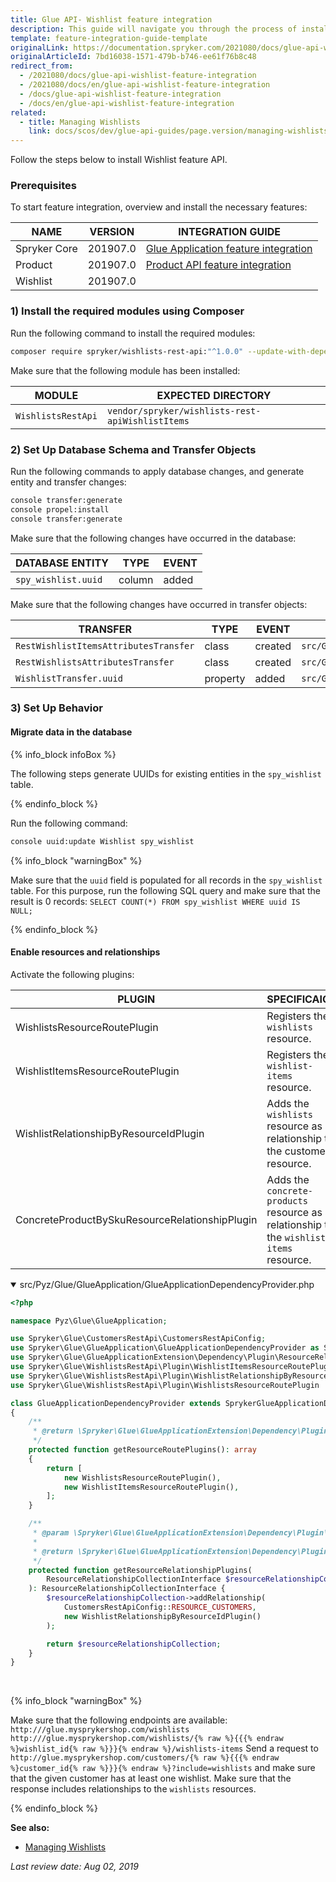 ```yaml
---
title: Glue API- Wishlist feature integration
description: This guide will navigate you through the process of installing and configuring the Wishlist API feature in Spryker OS.
template: feature-integration-guide-template
originalLink: https://documentation.spryker.com/2021080/docs/glue-api-wishlist-feature-integration
originalArticleId: 7bd16038-1571-479b-b746-ee61f76b8c48
redirect_from:
  - /2021080/docs/glue-api-wishlist-feature-integration
  - /2021080/docs/en/glue-api-wishlist-feature-integration
  - /docs/glue-api-wishlist-feature-integration
  - /docs/en/glue-api-wishlist-feature-integration
related:
  - title: Managing Wishlists
    link: docs/scos/dev/glue-api-guides/page.version/managing-wishlists/managing-wishlists.html
---
```


Follow the steps below to install Wishlist feature API.

### Prerequisites
To start feature integration, overview and install the necessary features:

|NAME|VERSION|INTEGRATION GUIDE|
|---|---|---|
Spryker Core|201907.0|[Glue Application feature integration](/docs/scos/dev/feature-integration-guides/{{page.version}}/glue-api/glue-api-glue-application-feature-integration.html)|
|Product|201907.0|[Product API feature integration](/docs/scos/dev/feature-integration-guides/{{page.version}}/glue-api/glue-api-product-feature-integration.html)|
|Wishlist| 201907.0 |

### 1) Install the required modules using Composer

Run the following command to install the required modules:

```bash
composer require spryker/wishlists-rest-api:"^1.0.0" --update-with-dependencies
```
<section contenteditable="false" class="warningBox"><div class="content">
    Make sure that the following module has been installed:

|MODULE|EXPECTED DIRECTORY|
|---|---|
|`WishlistsRestApi`|`vendor/spryker/wishlists-rest-apiWishlistItems`|

</div></section>

### 2) Set Up Database Schema and Transfer Objects

Run the following commands to apply database changes, and generate entity and transfer changes:

```bash
console transfer:generate
console propel:install
console transfer:generate
```

<section contenteditable="false" class="warningBox"><div class="content">
    Make sure that the following changes have occurred in the database:

|DATABASE ENTITY|TYPE|EVENT|
|---|---|---|
|`spy_wishlist.uuid`|column|added|
</div></section>

<section contenteditable="false" class="warningBox"><div class="content">
Make sure that the following changes have occurred in transfer objects:

|TRANSFER|TYPE|EVENT|PATH|
|---|---|---|---|
|`RestWishlistItemsAttributesTransfer`|class|created|`src/Generated/Shared/Transfer/RestWishlistItemsAttributesTransfer`|
|`RestWishlistsAttributesTransfer`|class|created|`src/Generated/Shared/Transfer/RestWishlistsAttributesTransfer`|
|`WishlistTransfer.uuid`|property|added|`src/Generated/Shared/Transfer/WishlistTransfer`|
</div></section>

### 3) Set Up Behavior
#### Migrate data in the database

{% info_block infoBox %}

The following steps generate UUIDs for existing entities in the `spy_wishlist` table.

{% endinfo_block %}

Run the following command:

```bash
console uuid:update Wishlist spy_wishlist
```

{% info_block "warningBox" %}

Make sure that the `uuid` field is populated for all records in the `spy_wishlist` table.
For this purpose, run the following SQL query and make sure that the result is 0 records:
`SELECT COUNT(*) FROM spy_wishlist WHERE uuid IS NULL;`

{% endinfo_block %}


#### Enable resources and relationships

Activate the following plugins:

|PLUGIN|SPECIFICAION|PREREQUISITES|NAMESPACE|
|---|---|---|---|
|WishlistsResourceRoutePlugin|Registers the `wishlists` resource.|None|Spryker\Glue\WishlistsRestApi\Plugin|
|WishlistItemsResourceRoutePlugin|Registers the `wishlist-items` resource.|None|Spryker\Glue\WishlistsRestApi\Plugin|
|WishlistRelationshipByResourceIdPlugin|Adds the `wishlists` resource as a relationship to the customers resource.|None|Spryker\Glue\WishlistsRestApi\Plugin|
| ConcreteProductBySkuResourceRelationshipPlugin | Adds the `concrete-products` resource as a relationship to the `wishlist-items` resource. | None | Spryker\Glue\ProductsRestApi\Plugin\GlueApplication |



<details open>
<summary>src/Pyz/Glue/GlueApplication/GlueApplicationDependencyProvider.php</summary>

```php
<?php

namespace Pyz\Glue\GlueApplication;

use Spryker\Glue\CustomersRestApi\CustomersRestApiConfig;
use Spryker\Glue\GlueApplication\GlueApplicationDependencyProvider as SprykerGlueApplicationDependencyProvider;
use Spryker\Glue\GlueApplicationExtension\Dependency\Plugin\ResourceRelationshipCollectionInterface;
use Spryker\Glue\WishlistsRestApi\Plugin\WishlistItemsResourceRoutePlugin;
use Spryker\Glue\WishlistsRestApi\Plugin\WishlistRelationshipByResourceIdPlugin;
use Spryker\Glue\WishlistsRestApi\Plugin\WishlistsResourceRoutePlugin

class GlueApplicationDependencyProvider extends SprykerGlueApplicationDependencyProvider
{
    /**
     * @return \Spryker\Glue\GlueApplicationExtension\Dependency\Plugin\ResourceRoutePluginInterface[]
     */
    protected function getResourceRoutePlugins(): array
    {
        return [
            new WishlistsResourceRoutePlugin(),
            new WishlistItemsResourceRoutePlugin(),
        ];
    }

    /**
     * @param \Spryker\Glue\GlueApplicationExtension\Dependency\Plugin\ResourceRelationshipCollectionInterface $resourceRelationshipCollection
     *
     * @return \Spryker\Glue\GlueApplicationExtension\Dependency\Plugin\ResourceRelationshipCollectionInterface
     */
    protected function getResourceRelationshipPlugins(
        ResourceRelationshipCollectionInterface $resourceRelationshipCollection
    ): ResourceRelationshipCollectionInterface {
        $resourceRelationshipCollection->addRelationship(
            CustomersRestApiConfig::RESOURCE_CUSTOMERS,
            new WishlistRelationshipByResourceIdPlugin()
        );

        return $resourceRelationshipCollection;
    }
}
```

</br>
</details>

{% info_block "warningBox" %}

Make sure that the following endpoints are available:
`http:///glue.mysprykershop.com/wishlists`
`http:///glue.mysprykershop.com/wishlists/{% raw %}{{{% endraw %}wishlist_id{% raw %}}}{% endraw %}/wishlists-items`
Send a request to `http://glue.mysprykershop.com/customers/{% raw %}{{{% endraw %}customer_id{% raw %}}}{% endraw %}?include=wishlists` and make sure that the given customer has at least one wishlist. Make sure that the response includes relationships to the `wishlists` resources.

{% endinfo_block %}

**See also:**

* [Managing Wishlists](/docs/scos/dev/glue-api-guides/{{page.version}}/managing-wishlists/managing-wishlists.html)

*Last review date: Aug 02, 2019* <!-- by  Tihran Voitov, Yuliia Boiko-->
